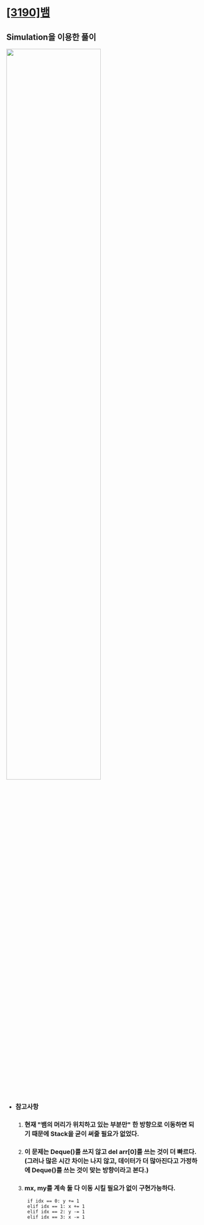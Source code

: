 # [[3190]뱀](https://www.acmicpc.net/problem/3190)

## Simulation을 이용한 풀이

<image src='https://user-images.githubusercontent.com/34594339/97620228-9bed3d00-1a64-11eb-88a6-bb1b81dfbd2b.png' width='70%'>

<br>

- ### 참고사항

    1. ### 현재 "뱀의 머리가 위치하고 있는 부분만" 한 방향으로 이동하면 되기 때문에 Stack을 굳이 써줄 필요가 없었다.
    2. ### 이 문제는 Deque()를 쓰지 않고 del arr[0]를 쓰는 것이 더 빠르다. (그러나 많은 시간 차이는 나지 않고, 데이터가 더 많아진다고 가정하에 Deque()를 쓰는 것이 맞는 방향이라고 본다.)
    3. ### mx, my를 계속 둘 다 이동 시킬 필요가 없이 구현가능하다.

            if idx == 0: y += 1
            elif idx == 1: x += 1
            elif idx == 2: y -= 1
            elif idx == 3: x -= 1

        
